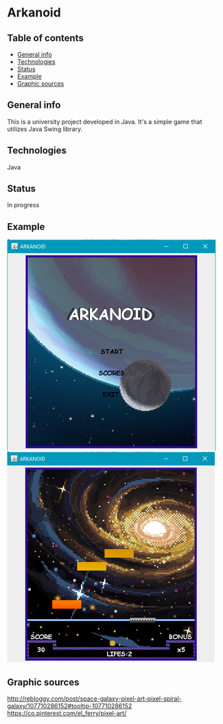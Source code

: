 # Arkanoid

## Table of contents
* [General info](#general-info)
* [Technologies](#technologies)
* [Status](#status)
* [Example](#example)
* [Graphic sources](#graphic-sources)


## General info
This is a university project developed in Java. It's a simple game that utilizes Java Swing library.
	
## Technologies
Java
	
## Status
In progress

## Example
![Main menu](./Example/arka_mm.png)
![Game](./Example/arka_game.png)

## Graphic sources
http://rebloggy.com/post/space-galaxy-pixel-art-pixel-spiral-galaxy/107710286152#tooltip-107710286152
https://co.pinterest.com/el_ferry/pixel-art/
